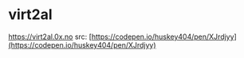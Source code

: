 # virt2al
https://virt2al.0x.no
src: [https://codepen.io/huskey404/pen/XJrdjyy](https://codepen.io/huskey404/pen/XJrdjyy)

